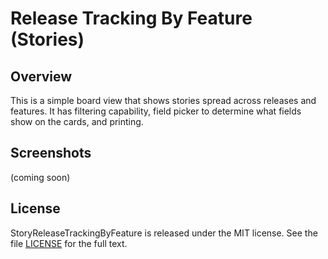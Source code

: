 Release Tracking By Feature (Stories)
=========================

## Overview
This is a simple board view that shows stories spread across releases and features. 
It has filtering capability, field picker to determine what fields show on the cards, and printing.

## Screenshots
(coming soon)

## License

StoryReleaseTrackingByFeature is released under the MIT license.  See the file [LICENSE](./LICENSE) for the full text.
